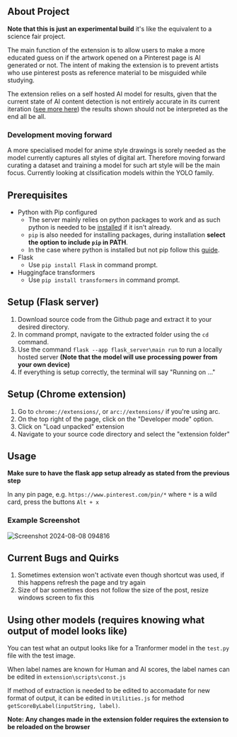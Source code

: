 ## About Project

**Note that this is just an experimental build** it's like the equivalent to a science fair project.

The main function of the extension is to allow users to make a more educated guess on if the artwork opened on a Pinterest page is AI generated or not. The intent of making the extension is to prevent artists who use pinterest posts as reference material to be misguided while studying.

The extension relies on a self hosted AI model for results, given that the current state of AI content detection is not entirely accurate in its current iteration ([see more here](https://arxiv.org/html/2404.14581v1)) the results shown should not be interpreted as the end all be all.

### Development moving forward

A more specialised model for anime style drawings is sorely needed as the model currently captures all styles of digital art. Therefore moving forward curating a dataset and training a model for such art style will be the main focus. Currently looking at clssification models within the YOLO family.

## Prerequisites

- Python with Pip configured
    - The server mainly relies on python packages to work and as such python is needed to be [installed](https://www.python.org/downloads/release/python-3110/) if it isn't already.
    - `pip` is also needed for installing packages, during installation **select the option to include `pip` in PATH**.
    - In the case where python is installed but not pip follow this [guide](https://builtin.com/software-engineering-perspectives/pip-command-not-found).
- Flask
    - Use `pip install Flask` in command prompt.
- Huggingface transformers
    - Use `pip install transformers` in command prompt.

## Setup (Flask server)

1.  Download source code from the Github page and extract it to your desired directory.
2.  In command prompt, navigate to the extracted folder using the `cd` command.
3.  Use the command `flask --app flask_server\main run` to run a locally hosted server **(Note that the model will use processing power from your own device)**
4.  If everything is setup correctly, the terminal will say "Running on ..."

## Setup (Chrome extension)

1.  Go to `chrome://extensions/`, or `arc://extensions/` if you're using arc.
2.  On the top right of the page, click on the "Developer mode" option.
3.  Click on "Load unpacked" extension
4.  Navigate to your source code directory and select the "extension folder"

## Usage

**Make sure to have the flask app setup already as stated from the previous step**

In any pin page, e.g. `https://www.pinterest.com/pin/*` where `*` is a wild card, press the buttons `Alt + x`

### Example Screenshot

![Screenshot 2024-08-08 094816](https://github.com/user-attachments/assets/2c4e30c3-bb70-4ba9-b205-7b2078a6b019)

## Current Bugs and Quirks

1.  Sometimes extension won't activate even though shortcut was used, if this happens refresh the page and try again
2.  Size of bar sometimes does not follow the size of the post, resize windows screen to fix this

## Using other models (requires knowing what output of model looks like)
You can test what an output looks like for a Tranformer model in the `test.py` file with the test image.

When label names are known for Human and AI scores, the label names can be edited in `extension\scripts\const.js`

If method of extraction is needed to be edited to accomadate for new format of output, it can be edited in  `Utilities.js` for method `getScoreByLabel(inputString, label)`.

**Note: Any changes made in the extension folder requires the extension to be reloaded on the browser**
